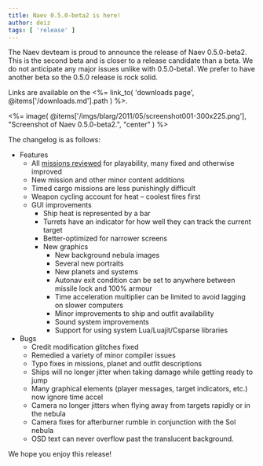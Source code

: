 ```yaml
---
title: Naev 0.5.0-beta2 is here!
author: deiz
tags: [ 'release' ]
---
```


The Naev devteam is proud to announce the release of Naev 0.5.0-beta2. This is the second beta and is closer to a release candidate than a beta. We do not anticipate any major issues unlike with 0.5.0-beta1. We prefer to have another beta so the 0.5.0 release is rock solid.

Links are available on the <%= link_to( 'downloads page', @items['/downloads.md'].path ) %>.

<%= image( @items['/imgs/blarg/2011/05/screenshot001-300x225.png'], "Screenshot of Naev 0.5.0-beta2.", "center" ) %>

The changelog is as follows:

* Features
  * All [missions reviewed](https://web.archive.org/web/20150924152448/http://wiki.naev.org/wiki/Mission_reviews) for playability, many fixed and otherwise improved
  * New mission and other minor content additions
  * Timed cargo missions are less punishingly difficult
  * Weapon cycling account for heat – coolest fires first
  * GUI improvements
      * Ship heat is represented by a bar
      * Turrets have an indicator for how well they can track the current target
      * Better-optimized for narrower screens
      * New graphics
        * New background nebula images
        * Several new portraits
        * New planets and systems
        * Autonav exit condition can be set to anywhere between missile lock and 100% armour
        * Time acceleration multiplier can be limited to avoid lagging on slower computers
        * Minor improvements to ship and outfit availability
        * Sound system improvements
        * Support for using system Lua/Luajit/Csparse libraries
* Bugs
  * Credit modification glitches fixed
  * Remedied a variety of minor compiler issues
  * Typo fixes in missions, planet and outfit descriptions
  * Ships will no longer jitter when taking damage while getting ready to jump
  * Many graphical elements (player messages, target indicators, etc.) now ignore time accel
  * Camera no longer jitters when flying away from targets rapidly or in the nebula
  * Camera fixes for afterburner rumble in conjunction with the Sol nebula
  * OSD text can never overflow past the translucent background.

We hope you enjoy this release!

